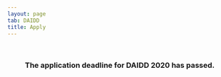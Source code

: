 ```yaml
---
layout: page
tab: DAIDD
title: Apply
---
```

<div align="center">
<br>
<h3>The application deadline for DAIDD 2020 has passed.</h3>
<br>
<!---iframe src="https://survey.az1.qualtrics.com/jfe/form/SV_5AYDTrORkRFDoGN" width="95%" height="2250" frameborder="0" marginheight="0" marginwidth="0">Loading...</iframe--->
</div>
